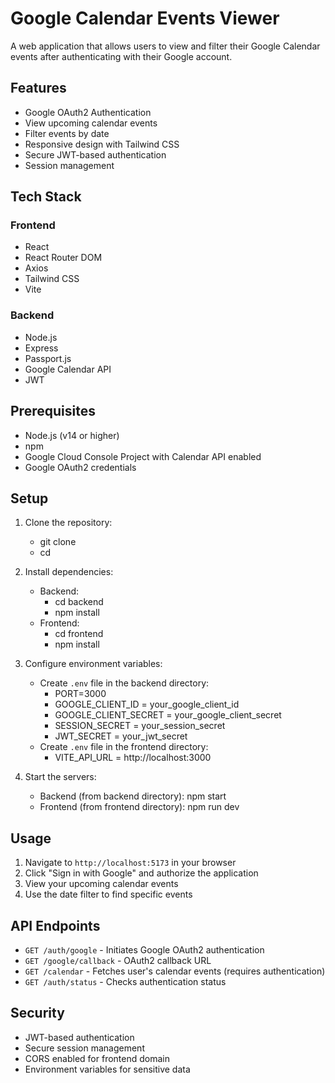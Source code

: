 # Google Calendar Events Viewer

A web application that allows users to view and filter their Google Calendar events after authenticating with their Google account.

## Features

- Google OAuth2 Authentication
- View upcoming calendar events
- Filter events by date
- Responsive design with Tailwind CSS
- Secure JWT-based authentication
- Session management

## Tech Stack

### Frontend
- React
- React Router DOM
- Axios
- Tailwind CSS
- Vite

### Backend
- Node.js
- Express
- Passport.js
- Google Calendar API
- JWT

## Prerequisites

- Node.js (v14 or higher)
- npm
- Google Cloud Console Project with Calendar API enabled
- Google OAuth2 credentials

## Setup

1. Clone the repository:
    - git clone <repository-url>
    - cd <project-directory>

2. Install dependencies:
    - Backend:
        - cd backend
        - npm install 
    - Frontend:
        - cd frontend
        - npm install

3. Configure environment variables:
    - Create `.env` file in the backend directory:
        - PORT=3000
        - GOOGLE_CLIENT_ID = your_google_client_id
        - GOOGLE_CLIENT_SECRET = your_google_client_secret
        - SESSION_SECRET = your_session_secret
        - JWT_SECRET = your_jwt_secret
    - Create `.env` file in the frontend directory:
        - VITE_API_URL = http://localhost:3000

4. Start the servers:
    - Backend (from backend directory): npm start
    - Frontend (from frontend directory): npm run dev


## Usage

1. Navigate to `http://localhost:5173` in your browser
2. Click "Sign in with Google" and authorize the application
3. View your upcoming calendar events
4. Use the date filter to find specific events

## API Endpoints

- `GET /auth/google` - Initiates Google OAuth2 authentication
- `GET /google/callback` - OAuth2 callback URL
- `GET /calendar` - Fetches user's calendar events (requires authentication)
- `GET /auth/status` - Checks authentication status

## Security

- JWT-based authentication
- Secure session management
- CORS enabled for frontend domain
- Environment variables for sensitive data
